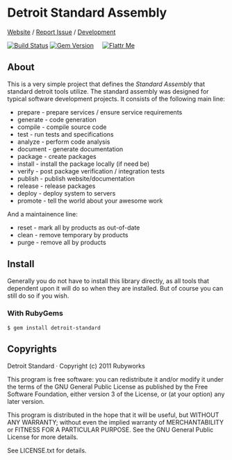 # Detroit Standard Assembly

[Website](http://rubyworks.github.com/detroit-standard) /
[Report Issue](http://github.com/rubyworks/detroit-standard/issues) /
[Development](http://github.com/rubyworks/detroit-standard)

[![Build Status](https://secure.travis-ci.org/rubyworks/detroit-standard.png)](http://travis-ci.org/rubyworks/detroit-standard) 
[![Gem Version](https://badge.fury.io/rb/detroit-standard.png)](http://badge.fury.io/rb/detroit-standard) &nbsp; &nbsp;
[![Flattr Me](http://api.flattr.com/button/flattr-badge-large.png)](http://flattr.com/thing/324911/Rubyworks-Ruby-Development-Fund)


## About

This is a very simple project that defines the *Standard Assembly*
that standard detroit tools utilize. The standard assembly was designed
for typical software development projects. It consists of the following 
main line:

  * prepare     - prepare services / ensure service requirements
  * generate    - code generation
  * compile     - compile source code
  * test        - run tests and specifications
  * analyze     - perform code analysis
  * document    - generate documentation
  * package     - create packages
  * install     - install the package locally (if need be)
  * verify      - post package verification / integration tests
  * publish     - publish website/documentation
  * release     - release packages
  * deploy      - deploy system to servers
  * promote     - tell the world about your awesome work

And a maintainence line:

  * reset       - mark all by products as out-of-date
  * clean       - remove temporary by products
  * purge       - remove all by products


## Install

Generally you do not have to install this library directly, as all tools
that dependent upon it will do so when they are installed. But of course
you can still do so if you wish.

### With RubyGems

    $ gem install detroit-standard


## Copyrights

Detroit Standard &middot; Copyright (c) 2011 Rubyworks

This program is free software: you can redistribute it and/or modify
it under the terms of the GNU General Public License as published by
the Free Software Foundation, either version 3 of the License, or
(at your option) any later version.

This program is distributed in the hope that it will be useful,
but WITHOUT ANY WARRANTY; without even the implied warranty of
MERCHANTABILITY or FITNESS FOR A PARTICULAR PURPOSE.  See the
GNU General Public License for more details.

See LICENSE.txt for details.

